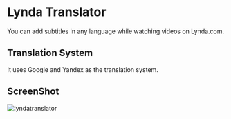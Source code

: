 # Lynda Translator 

You can add subtitles in any language while watching videos on Lynda.com.

## Translation System

It uses Google and Yandex as the translation system.

## ScreenShot
![lyndatranslator](https://i.ibb.co/D5tBQG1/test2.png)
